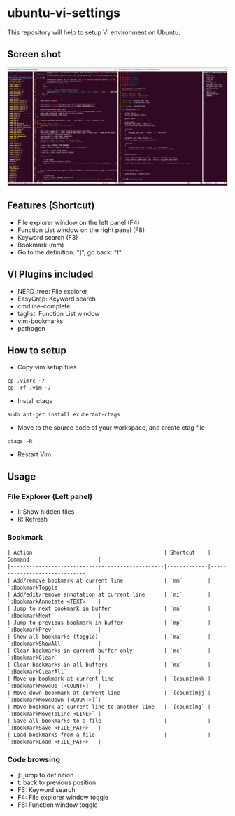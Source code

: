 # ubuntu-vi-settings

This repository will help to setup VI environment on Ubuntu.

## Screen shot
<p align="center">
  <img src="https://github.com/woody2097/ubuntu-vi-settings/blob/master/ubuntu-vi-settings.png" alt="Screen shot" width="1080px"> 
</p>

## Features (Shortcut)
* File explorer window on the left panel (F4) 
* Function List window on the right panel (F8) 
* Keyword search (F3) 
* Bookmark (mm)
* Go to the definition: "]", go back: "t"


## VI Plugins included
* NERD_tree: File explorer
* EasyGrep: Keyword search
* cmdline-complete
* taglist: Function List window
* vim-bookmarks
* pathogen

## How to setup

* Copy vim setup files 
```
cp .vimrc ~/
cp -rf .vim ~/
```

* Install ctags 
```
sudo apt-get install exuberant-ctags
```

* Move to the source code of your workspace, and create ctag file
```
ctags -R
```

* Restart Vim


## Usage

### File Explorer (Left panel)
* I: Show hidden files
* R: Refresh

### Bookmark
``` 
| Action                                          | Shortcut    | Command                      |   
|-------------------------------------------------|-------------|------------------------------|
| Add/remove bookmark at current line             | `mm`        | `:BookmarkToggle`            |   
| Add/edit/remove annotation at current line      | `mi`        | `:BookmarkAnnotate <TEXT>`   |   
| Jump to next bookmark in buffer                 | `mn`        | `:BookmarkNext`              |   
| Jump to previous bookmark in buffer             | `mp`        | `:BookmarkPrev`              |   
| Show all bookmarks (toggle)                     | `ma`        | `:BookmarkShowAll`           |   
| Clear bookmarks in current buffer only          | `mc`        | `:BookmarkClear`             |   
| Clear bookmarks in all buffers                  | `mx`        | `:BookmarkClearAll`          |   
| Move up bookmark at current line                | `[count]mkk`| `:BookmarkMoveUp [<COUNT>]`  |
| Move down bookmark at current line              | `[count]mjj`| `:BookmarkMoveDown [<COUNT>]`|
| Move bookmark at current line to another line   | `[count]mg` | `:BookmarkMoveToLine <LINE>` |
| Save all bookmarks to a file                    |             | `:BookmarkSave <FILE_PATH>`  |
| Load bookmarks from a file                      |             | `:BookmarkLoad <FILE_PATH>`  |
```

### Code browsing
* ]: jump to definition
* t: back to previous position
* F3: Keyword search 
* F4: File explorer window toggle 
* F8: Function window toggle




